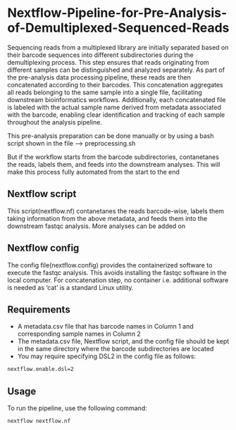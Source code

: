 # Nextflow-Pipeline-for-Pre-Analysis-of-Demultiplexed-Sequenced-Reads

Sequencing reads from a multiplexed library are initially separated based on their barcode sequences into different subdirectories during the demultiplexing process. This step ensures that reads originating from different samples can be distinguished and analyzed separately. As part of the pre-analysis data processing pipeline, these reads are then concatenated according to their barcodes. This concatenation aggregates all reads belonging to the same sample into a single file, facilitating downstream bioinformatics workflows. Additionally, each concatenated file is labeled with the actual sample name derived from metadata associated with the barcode, enabling clear identification and tracking of each sample throughout the analysis pipeline.

This pre-analysis preparation can be done manually or by using a bash script shown in the file --> preprocessing.sh

But if the workflow starts from the barcode subdirectories, contanetanes the reads, labels them, and feeds into the downstream analyses. This will make this process fully automated from the start to the end 

## Nextflow script
This script(nextflow.nf) contanetanes the reads barcode-wise, labels them taking information from the above metadata, and feeds them into the downstream fastqc analysis. More analyses can be added on

## Nextflow config
The config file(nextflow.config) provides the containerized software to execute the fastqc analysis. This avoids installing the fastqc software in the local computer. For concatenation step, no container i.e. additional software is needed as ‘cat’ is a standard Linux utility.


## Requirements

+ A metadata.csv file that has barcode names in Column 1 and corresponding sample names in Column 2 
+ The metadata.csv file, Nextflow script, and the config file should be kept in the same directory where the barcode subdirectories are located
+ You may require specifying DSL2 in the config file as follows:
```bash
nextflow.enable.dsl=2
```

## Usage

To run the pipeline, use the following command:
```bash
nextflow nextflow.nf

